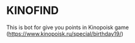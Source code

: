 # KINOFIND
This is bot for give you points in Kinopoisk game (https://www.kinopoisk.ru/special/birthday19/)
